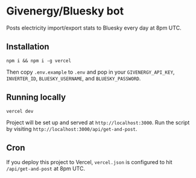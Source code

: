 # Givenergy/Bluesky bot

Posts electricity import/export stats to Bluesky every day at 8pm UTC.

## Installation

`npm i && npm i -g vercel`

Then copy `.env.example` to `.env` and pop in your `GIVENERGY_API_KEY`, `INVERTER_ID`, `BLUESKY_USERNAME`, and `BLUESKY_PASSWORD`.

## Running locally

`vercel dev`

Project will be set up and served at `http://localhost:3000`. Run the script by visiting `http://localhost:3000/api/get-and-post`.

## Cron

If you deploy this project to Vercel, `vercel.json` is configured to hit `/api/get-and-post` at 8pm UTC.
